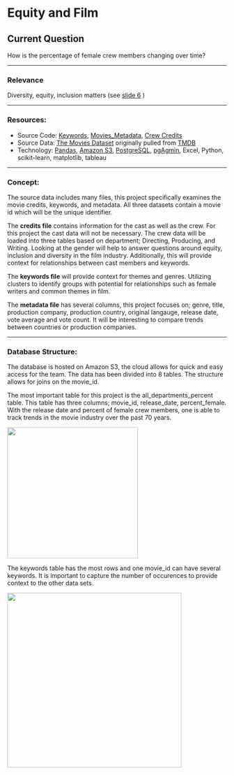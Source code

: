 # Equity and Film 

## Current Question
How is the percentage of female crew members changing over time? 

---
### Relevance
Diversity, equity, inclusion matters (see [slide 6](https://1drv.ms/p/s!AgY9SN2oit84kFzdyb4G3_nUja-r?e=r8Hg0Q)  )

---
### Resources:
* Source Code: [Keywords](keyword_ETL.ipynb), [Movies_Metadata](movies_metadata_ETL.ipynb), [Crew Credits](crew_ETL.ipynb)
* Source Data: [The Movies Dataset](https://www.kaggle.com/datasets/rounakbanik/the-movies-dataset?select=keywords.csv)
originally pulled from [TMDB](https://www.themoviesdb.org)
* Technology: [Pandas](https://pandas.pydata.org/), [Amazon S3](https://aws.amazon.com/s3/?did=ap_card&trk=ap_card), [PostgreSQL](https://www.postgresql.org/), [pgAgmin](https://www.pgadmin.org/), Excel, Python, scikit-learn, matplotlib, tableau
---
### Concept:
The source data includes many files, this project specifically examines the movie credits, keywords, and metadata. All three datasets contain a movie id which will be the unique identifier.

The **credits file** contains information for the cast as well as the crew. For this project the cast data will not be necessary. The crew data will be loaded into three tables based on department; Directing, Producing, and Writing. Looking at the gender will help to answer questions around equity, inclusion and diversity in the film industry. Additionally, this will provide context for relationships between cast members and keywords. 

The **keywords file** will provide context for themes and genres. Utilizing clusters to identify groups with potential for relationships such as female writers and common themes in film. 

The **metadata file** has several columns, this project focuses on; genre, title, production company, production country, original langauge, release date, vote average and vote count. It will be interesting to compare trends between countries or production companies. 

---
### Database Structure:

The database is hosted on Amazon S3, the cloud allows for quick and easy access for the team. The data has been divided into 8 tables. The structure allows for joins on the movie_id. 

The most important table for this project is the all_departments_percent table. This table has three columns; movie_id, release_date, percent_female. With the release date and percent of female crew members, one is able to track trends in the movie industry over the past 70 years. 

<img src="https://github.com/caseygomez/Capstone/blob/main/Images/all_depart_percent.png" height="300">

The keywords table has the most rows and one movie_id can have several keywords. It is important to capture the number of occurences to provide context to the other data sets. 

<img src="https://github.com/caseygomez/Capstone/blob/main/Images/keywords_table.png" height="400">
